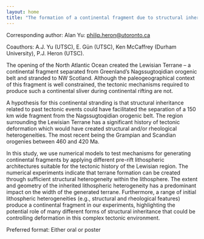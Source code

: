 ```yaml
---
layout: home
title: "The formation of a continental fragment due to structural inheritance: geodynamic model for the Lewisian Terrane, NW Scotland"
---
```



Corresponding author: Alan Yu: philip.heron@utoronto.ca

Coauthors: A.J. Yu (UTSC), E. Gün (UTSC), Ken McCaffrey (Durham University), P.J. Heron (UTSC). 

The opening of the North Atlantic Ocean created the Lewisian Terrane – a continental fragment separated from Greenland’s Nagssugtoqidian orogenic belt and stranded to NW Scotland. Although the paleogeographical context of this fragment is well constrained, the tectonic mechanisms required to produce such a continental sliver during continental rifting are not. 
 
 A hypothesis for this continental stranding is that structural inheritance related to past tectonic events could have facilitated the separation of a 150 km wide fragment from the Nagssugtoqidian orogenic belt. The region surrounding the Lewisian Terrane has a significant history of tectonic deformation which would have created structural and/or rheological heterogeneities. The most recent being the Grampian and Scandian orogenies between 460 and 420 Ma.
 
 In this study, we use numerical models to test mechanisms for generating continental fragments by applying different pre-rift lithospheric architectures suitable for the tectonic history of the Lewisian region. The numerical experiments indicate that terrane formation can be created through sufficient structural heterogeneity within the lithosphere. The extent and geometry of the inherited lithospheric heterogeneity has a predominant impact on the width of the generated terrane. Furthermore, a range of initial lithospheric heterogeneities (e.g., structural and rheological features) produce a continental fragment in our experiments, highlighting the potential role of many different forms of structural inheritance that could be controlling deformation in this complex tectonic environment.

Preferred format: Either oral or poster
